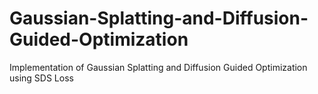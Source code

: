 # Gaussian-Splatting-and-Diffusion-Guided-Optimization
Implementation of Gaussian Splatting and Diffusion Guided Optimization using SDS Loss
